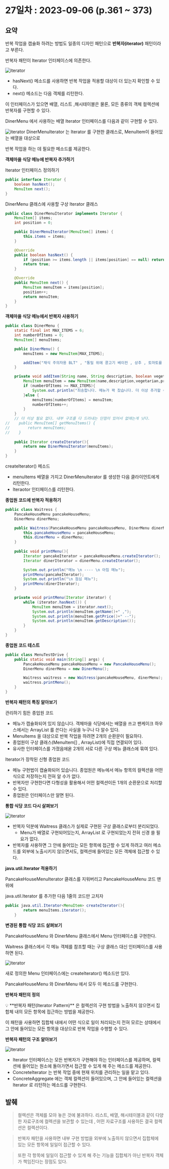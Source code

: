 # 27일차 : 2023-09-06 (p.361 ~ 373)

## 요약

반복 작업을 캡슐화 하려는 방법도 일종의 디자인 패턴으로 **반복자(iterator)** 패턴이라고 부른다.

반복자 패턴이 Iterator 인터페이스에 의존한다.

![iterator](iterator.png)

- hasNext() 메소드를 사용하면 반복 작업을 적용할 대상이 더 있는지 확인할 수 있다.
- next() 메소드는 다음 객체를 리턴한다.

이 인터페이스가 있으면 배열, 리스트 ,해시테이블은 물론,  모든 종류의 객체 컬렉션에 반복자를 구현할 수 있다.

DinerMenu 에서 사용하는 배열 Iterator 인터페이스를 다음과 같이 구현할 수 있다.

![iterator](iterator2.png)
DinerMenuIterator 는 Iterator 를 구현한 클래스로, MenuItem이 들어있는 배열을 대상으로

반복 작업을 하는 데 필요한 메소드를 제공한다.

**객체마을 식당 메뉴에 반복자 추가하기**

Iterator 인터페이스 정의하기

```java
public interface Iterator {
    boolean hasNext();
    MenuItem next();
}
```

DinerMenu 클래스에 사용할 구상 Iterator 클래스

```java
public class DinerMenuIterator implements Iterator {
    MenuItem[] items;
    int position = 0;

    public DinerMenuIterator(MenuItem[] items) {
        this.items = items;
    }

    @Override
    public boolean hasNext() {
        if (position >= items.length || items[position] == null) return false;
        return true;
    }

    @Override
    public MenuItem next() {
        MenuItem menuItem = items[position];
        position++;
        return menuItem;
    }
}
```

**객체마을 식당 메뉴에서 반복자 사용하기**

```java
public class DinerMenu {
    static final int MAX_ITEMS = 6;
    int numberOfItems = 0;
    MenuItem[] menuItems;

    public DinerMenu() {
        menuItems = new MenuItem[MAX_ITEMS];

        addItem("채식 주의자용 BLT" , "통밀 위에 콩고기 베이컨 , 상추 , 토마토를 얹은 메뉴", true, 2.99);
    }

    private void addItem(String name, String description, boolean vegetarian, double price) {
        MenuItem menuItem = new MenuItem(name,description,vegetarian,price);
        if (numberOfItems >= MAX_ITEMS){
            System.out.println("죄송합니다. 메뉴가 꽉 찼습니다. 더 이상 추가할 수 없습니다.");
        }else {
            menuItems[numberOfItems] = menuItem;
            numberOfItems++;
        }
    }
    // 더 이상 필요 없다. 내부 구조를 다 드러내는 단점이 있어서 없애는게 낫다.
//    public MenuItem[] getMenuItems() {
//        return menuItems;
//    }
    
    public Iterator createIterator(){
        return new DinerMenuIterator(menuItems);
    }
}
```

createIterator() 메소드

- menuItems 배열을 가지고 DinerMenuIterator 를 생성한 다음 클라이언트에게 리턴한다.
- Iteraotor 인터페이스를 리턴한다.

**종업원 코드에 반복자 적용하기**

```java
public class Waitress {
    PancakeHouseMenu pancakeHouseMenu;
    DinerMenu dinerMenu;

    public Waitress(PancakeHouseMenu pancakeHouseMenu, DinerMenu dinerMenu) {
        this.pancakeHouseMenu = pancakeHouseMenu;
        this.dinerMenu = dinerMenu;
    }
    
    public void printMenu(){
        Iterator pancakeIterator = pancakeHouseMenu.createIterator();
        Iterator dinerIterator = dinerMenu.createIterator();

        System.out.println("메뉴 \n ---- \n 아침 메뉴");
        printMenu(pancakeIterator);
        System.out.println("\n 점심 메뉴");
        printMenu(dinerIterator);
    }

    private void printMenu(Iterator iterator) {
        while (iterator.hasNext()) {
            MenuItem menuItem = iterator.next();
            System.out.println(menuItem.getName()+" ,");
            System.out.println(menuItem.getPrice()+" --");
            System.out.println(menuItem.getDescription());
        }
    }
}
```

**종업원 코드 테스트**

```java
public class MenuTestDrive {
    public static void main(String[] args) {
        PancakeHouseMenu pancakeHouseMenu = new PancakeHouseMenu();
        DinerMenu dinerMenu = new DinerMenu();

        Waitress waitress = new Waitress(pancakeHouseMenu, dinerMenu);
        waitress.printMenu();
    }
}
```

**반복자 패턴의 특징 알아보기**

관리하기 힘든 종업원 코드

- 메뉴가 캡슐화되어 있지 않습니다. 객체마을 식당에서는 배열을 쓰고 팬케이크 하우스에서는 ArrayList 를 쓴다는 사실을 누구나 다 알수 있다.
- MenuItems 을 대상으로 반복 작업을 하려면 2개의 순환문이 필요하다.
- 종업원이 구상 클래스(MenuItem[] , ArrayList)에 직접 연결되어 있다.
- 유사한 인터페이스를 가졌음에옫 2개의 서로 다른 구상 메뉴 클래스에 묶여 있다.

Iterator가 장착된 신형 종업원 코드

- 메뉴 구현법이 캡슐화되어 있습니다. 종업원은 메뉴에서 메뉴 항목의 컬렉션을 어떤 식으로 저장하는지 전혀 알 수가 없다.
- 반복자만 구현한다면 다형성을 활용해서 어떤 컬렉션이든 1개의 순환문으로 처리할 수 있다.
- 종업원은 인터페이스만 알면 된다.

**통합 식당 코드 다시 살펴보기**

![iterator](iterator3.png)

- 반복자 덕분에 Waitress 클래스가 실제로 구현된 구상 클래스로부터 분리되었다.
    - Menu가 배열로 구현되어있는지, ArrayList 로 구현되었는지 전혀 신경 쓸 필요가 없다.
- 반복자를 사용하면 그 안에 들어있는 모든 항목에 접근할 수 있게 하려고 여러 메소드를 외부에 노출시키지 않으면서도, 컬렉션에 들어있는 모든 객체에 접근할 수 있다.

**java.util.Iterator 적용하기**

PancakeHouseMenuIterator 클래스를 지워버리고 PancakeHouseMenu 코드 맨 위에

java.util.Iterator 를 추가한 다음 1줄의 코드만 고치자

```java
public java.util.Iterator<MenuItem> createIterator(){
        return menuItems.iterator();
    }
```

**변경된 통합 식당 코드 살펴보기**

PancakeHouseMenu 와 DinerMenu 클래스에서 Menu 인터페이스를 구현한다.

Waitress 클래스에서 각 메뉴 객체를 참조할 때는 구상 클래스 대신 인터페이스를 사용하면 된다.

![iterator](iterator4.png)


새로 정의한 Menu 인터페이스에는 createIterator() 메소드만 있다.

PancakeHouseMenu 와 DinerMenu 에서 모두 이 메소드를 구현한다.

**반복자 패턴의 정의**

<aside>
💡 **반복자 패턴(Iterator Pattern)** 은 컬렉션의 구현 방법을 노출하지 않으면서 집합체 내의 모든 항목에 접근하는 방법을 제공한다.

</aside>

이 패턴을 사용하면 집합체 내에서 어떤 식으로 일이 처리되는지 전혀 모르는 상태에서 그 안에 들어있는 모든 항목을 대상으로 반복 작업을 수행할 수 있다.

**반복자 패턴의 구조 알아보기**


![iterator](iterator5.png)

- Iterator 인터페이스는 모든 반복자가 구현해야 하는 인터페이스를 제공하며, 컬렉션에 들어있는 원소에 돌아가면서 접근할 수 있게 해 주는 메소드를 제공한다.
- ConcreteIterator 는 반복 작업 중에 현재 위치를 관리하는 일을 맡고 있다.
- ConcreteAggregate 에는 객체 컬렉션이 들어있으며, 그 안에 들어있는 컬렉션을 Iterator 로 리턴하는 메소드를 구현한다.

## 발췌

> 컬렉션은 객체를 모아 놓은 것에 불과하다.
리스트, 배열, 해시테이블과 같이 다양한 자료구조에 컬렉션을 보관할 수 있는데 , 어떤 자료구조를 사용하든 결국 컬렉션은 컬렉션이다.
>

> 반복자 패턴을 사용하면 내부 구현 방법을 외부에 노출하지 않으면서 집합체에 있는 모든 항목에 일일이 접근할 수 있다.
>

> 또한 각 항목에 일일이 접근할 수 있게 해 주는 기능을 집합체가 아닌 반복자 객체가 책임진다는 장점도 있다.
>